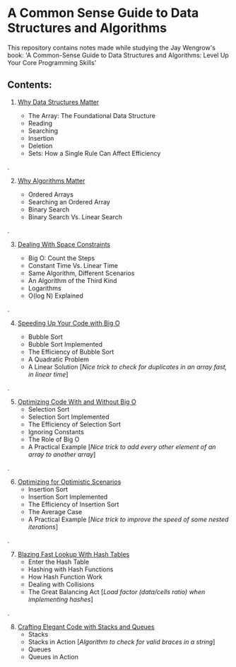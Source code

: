 # A Common Sense Guide to Data Structures and Algorithms

This repository contains notes made while studying the Jay Wengrow's book: 'A Common-Sense Guide to Data Structures and Algorithms: Level Up Your Core Programming Skills'

## Contents:


1. [Why Data Structures Matter](01_why_data_structures_matter.md)

    - The Array: The Foundational Data Structure
    - Reading 
    - Searching 
    - Insertion 
    - Deletion 
    - Sets: How a Single Rule Can Affect Efficiency

.

2. [Why Algorithms Matter](02_why_algorithms_matter.md)

    - Ordered Arrays
    - Searching an Ordered Array
    - Binary Search
    - Binary Search Vs. Linear Search

.

3. [Dealing With Space Constraints](03_dealing_with_space_constraints.md)

    - Big O: Count the Steps
    - Constant Time Vs. Linear Time 
    - Same Algorithm, Different Scenarios
    - An Algorithm of the Third Kind
    - Logarithms 
    - O(log N) Explained

.

4. [Speeding Up Your Code with Big O](04_speeding_up_your_code_with_big_o.md)

    - Bubble Sort
    - Bubble Sort Implemented
    - The Efficiency of Bubble Sort
    - A Quadratic Problem 
    - A Linear Solution [_Nice trick to check for duplicates in an array fast, in linear time_]

.

5. [Optimizing Code With and Without Big O](05_optimizing_code_with_and_without_big_o.md)
    - Selection Sort
    - Selection Sort Implemented
    - The Efficiency of Selection Sort
    - Ignoring Constants
    - The Role of Big O
    - A Practical Example [_Nice trick to add every other element of an array to another array_]

.

6. [Optimizing for Optimistic Scenarios](06_optimizing_for_optimistic_scenarios.md)
    - Insertion Sort
    - Insertion Sort Implemented
    - The Efficiency of Insertion Sort
    - The Average Case
    - A Practical Example [_Nice trick to improve the speed of some nested iterations_]

.

7. [Blazing Fast Lookup With Hash Tables](07_blazing_fast_lookup_with_hash_tables.md)
    - Enter the Hash Table
    - Hashing with Hash Functions
    - How Hash Function Work
    - Dealing with Collisions
    - The Great Balancing Act [_Load factor (data/cells ratio) when implementing hashes_]

.

8. [Crafting Elegant Code with Stacks and Queues](08_crafting_elegant_code_with_stacks_and_queues.md)
    - Stacks
    - Stacks in Action [_Algorithm to check for valid braces in a string_]
    - Queues
    - Queues in Action